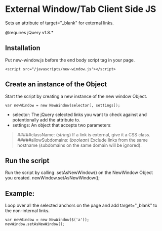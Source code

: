 External Window/Tab Client Side JS
================================

Sets an attribute of target="_blank" for external links.

@requires jQuery v1.8.*

Installation
------------------------
Put new-window.js before the end body script tag in your page.

    <script src="/javascripts/new-window.js"></script>

Create an instance of the Object
------------------------
Start the script by creating a new instance of the new window Object.

    var newWindow = new NewWindow(selector[, settings]);

* selector: The jQuery selected links you want to check against and potentionally add the attribute to. 
* settings: An object that accepts two parameters:
>#####className: (_string_)
>If a link is external, give it a CSS class.
>#####allowSubdomains: (_boolean_)
>Exclude links from the same hostname (subdomains on the same domain will be ignored).

Run the script
------------------------
Run the script by calling .setAsNewWindow() on the NewWindow Object you created.
    newWindow.setAsNewWindow();

Example:
------------------------
Loop over all the selected anchors on the page and add target="_blank" to the non-internal links.

    var newWindow = new NewWindow($('a'));
    newWindow.setAsNewWindow();

